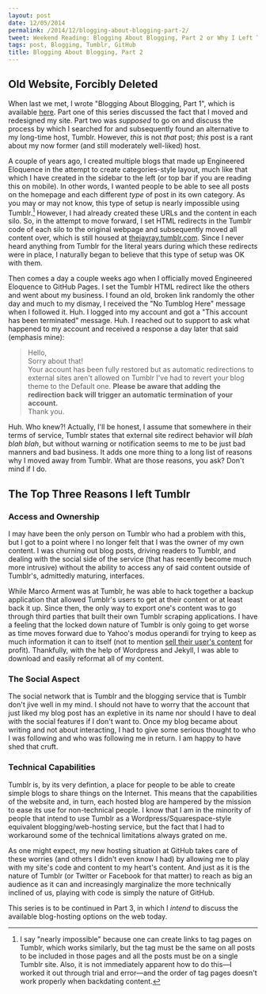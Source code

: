 ```yaml
---
layout: post
date: 12/05/2014
permalink: /2014/12/blogging-about-blogging-part-2/
tweet: Weekend Reading: Blogging About Blogging, Part 2 or Why I Left Tumblr.
tags: post, Blogging, Tumblr, GitHub
title: Blogging About Blogging, Part 2
---
```


## Old Website, Forcibly Deleted

When last we met, I wrote "Blogging About Blogging, Part 1", which is available [here](http://www.engineeredeloquence.com/2014/11/blogging-about-blogging-part-1/ "Blogging About Blogging, Part 1 - Engineered Eloquence"). Part one of this series discussed the fact that I moved and redesigned my site. Part two was *supposed* to go on and discuss the process by which I searched for and subsequently found an alternative to my long-time host, Tumblr. However, *this* is not *that* post; *this* post is a rant about my now former (and still moderately well-liked) host.

A couple of years ago, I created multiple blogs that made up Engineered Eloquence in the attempt to create categories-style layout, much like that which I have created in the sidebar to the left (or top bar if you are reading this on mobile). In other words, I wanted people to be able to see all posts on the homepage and each different *type* of post in its own category. As you may or may not know, this type of setup is nearly impossible using Tumblr.[^1] However, I had already created these URLs and the content in each silo. So, in the attempt to move forward, I set HTML redirects in the Tumblr code of each silo to the original webpage and subsequently moved all content over, which is still housed at [thejayray.tumblr.com](http://thejayray.tumblr.com "The Now Old Engineered Eloquence"). Since I never heard anything from Tumblr for the literal years during which these redirects were in place, I naturally began to believe that this type of setup was OK with them.

Then comes a day a couple weeks ago when I officially moved Engineered Eloquence to GitHub Pages. I set the Tumblr HTML redirect like the others and went about my business. I found an old, broken link randomly the other day and much to my dismay, I received the "No Tumblog Here" message when I followed it. Huh. I logged into my account and got a "This account has been terminated" message. Huh. I reached out to support to ask what happened to my account and received a response a day later that said (emphasis mine):

>Hello,<br />
>Sorry about that!<br />
>Your account has been fully restored but as automatic redirections to external sites aren't allowed on Tumblr I've had to revert your blog theme to the Default one. **Please be aware that adding the redirection back will trigger an automatic termination of your account.**<br />
>Thank you.

Huh. Who knew?! Actually, I'll be honest, I assume that somewhere in their terms of service, Tumblr states that external site redirect behavior will *blah blah blah*, but without warning or notification seems to me to be just bad manners and bad business. It adds one more thing to a long list of reasons why I moved away from Tumblr. What are those reasons, you ask? Don't mind if I do.

## The Top Three Reasons I left Tumblr
### Access and Ownership
I may have been the only person on Tumblr who had a problem with this, but I got to a point where I no longer felt that I was the owner of my own content. I was churning out blog posts, driving readers to Tumblr, and dealing with the social side of the service (that has recently become much more intrusive) without the ability to access any of said content outside of Tumblr's, admittedly maturing, interfaces.

While Marco Arment was at Tumblr, he was able to hack together a backup application that allowed Tumblr's users to get at their content or at least back it up. Since then, the only way to export one's content was to go through third parties that built their own Tumblr scraping applications. I have a feeling that the locked down nature of Tumblr is only going to get worse as time moves forward due to Yahoo's modus operandi for trying to keep as much information it can to itself (not to mention [sell their user's content](http://www.dailydot.com/technology/yahoo-sells-flickr-photos-alternatives/) for profit). Thankfully, with the help of Wordpress and Jekyll, I was able to download and easily reformat all of my content.

### The Social Aspect
The social network that is Tumblr and the blogging service that is Tumblr don't jive well in my mind. I should not have to worry that the account that just liked my blog post has an expletive in its name nor should I have to deal with the social features if I don't want to. Once my blog became about writing and not about interacting, I had to give some serious thought to who I was following and who was following me in return. I am happy to have shed that cruft.

### Technical Capabilities
Tumblr is, by its very defintion, a place for people to be able to create simple blogs to share things on the Internet. This means that the capabilities of the website and, in turn, each hosted blog are hampered by the mission to ease its use for non-technical people. I know that I am in the minority of people that intend to use Tumblr as a Wordpress/Squarespace-style equivalent blogging/web-hosting service, but the fact that I had to workaround some of the technical limitations always grated on me.

As one might expect, my new hosting situation at GitHub takes care of these worries (and others I didn't even know I had) by allowing me to play with my site's code and content to my heart's content. And just as it is the nature of Tumblr (or Twitter or Facebook for that matter) to reach as big an audience as it can and increasingly marginalize the more technically inclined of us, playing with code is simply the nature of GitHub.

This series is to be continued in Part 3, in which I *intend* to discuss the available blog-hosting options on the web today.

[^1]: I say "nearly impossible" because one can create links to tag pages on Tumblr, which works similarly, but the tag must be the same on all posts to be included in those pages and all the posts must be on a single Tumblr site. Also, it is not immediately apparent how to do this—I worked it out through trial and error—and the order of tag pages doesn't work properly when backdating content.